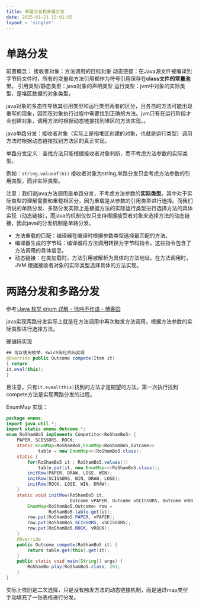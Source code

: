 ```yaml
---
title: 单路分发和多路分发
date: 2025-01-21 15:01:05
layout : 'singlet'
---
```










# 单路分发

前置概念：
接收者对象：方法调用的目标对象
动态链接：在Java源文件被编译到字节码文件时，所有的变量和方法引用都作为符号引用保存在**class文件的常量池**里。
引用类型/静态类型：java对象的声明类型
运行类型：jvm中对象的实际类型，是堆区数据的对象类型。

java对象的多态性导致其引用类型和运行类型两者的区分，且各自的方法可能出现重写的现象，因而在对象执行过程中需要找到正确的方法。jvm只有在运行阶段才会创建对象，调用方法时根据动态链接找到堆区的方法实现。。




java单路分发：接收者对象（实际上是指堆区创建的对象，也就是运行类型）调用方法时根据动态链接找到方法区的真正实现。

单路分发定义：查找方法只能根据接收者对象判断，而不考虑方法参数的实际类型。

例如：`string.valueof(bi)` 接收者对象为string,单路分发只会考虑方法参数的引用类型，而非实际类型。


注意：我们说java方法调用是单路分发，不考虑方法参数的**实际类型**。其中对于实际类型的理解需要和重载相区分，因为重载是从参数的引用类型进行选择。而我们所说的单路分发、多路分发实际上是根据方法的实际运行类型进行选择方法的具体实现（动态链接），而java的机制仅仅只支持根据接受者对象来选择方法的动态链接，因此java的分发机制是单路分发。


- 方法重载的匹配：编译器在编译时根据参数类型选择最匹配的方法。
- 编译器生成的字节码：编译器将方法调用转换为字节码指令，这些指令包含了方法调用的具体信息。
- 动态链接：在类加载时，方法引用被解析为具体的方法地址。在方法调用时，JVM 根据接收者对象的实际类型选择具体的方法实现。


# 两路分发和多路分发


参考;[Java 枚举 enum 详解 - 低吟不作语 - 博客园](https://www.cnblogs.com/Yee-Q/p/14035322.html)

java实现两路分发实际上就是在方法调用中再次触发方法调用，根据方法参数的实际类型进行选择方法。


硬编码实现

```java
## 可以使用枚举、swich简化代码实现
@Override public Outcome compete(Item it) 
{ return 
it.eval(this); 
}
```


且注意，只有`it.eveal(this)`找到的方法才是期望的方法，第一次执行找到compete方法是实现两路分发的过程。


 EnumMap 实现：


```java
package enums;
import java.util.*;
import static enums.Outcome.*;
enum RoShamBo5 implements Competitor<RoShamBo5> {
    PAPER, SCISSORS, ROCK;
    static EnumMap<RoShamBo5,EnumMap<RoShamBo5,Outcome>>
            table = new EnumMap<>(RoShamBo5.class);
    static {
        for(RoShamBo5 it : RoShamBo5.values())
            table.put(it, new EnumMap<>(RoShamBo5.class));
        initRow(PAPER, DRAW, LOSE, WIN);
        initRow(SCISSORS, WIN, DRAW, LOSE);
        initRow(ROCK, LOSE, WIN, DRAW);
    }
    static void initRow(RoShamBo5 it,
                        Outcome vPAPER, Outcome vSCISSORS, Outcome vROCK) {
        EnumMap<RoShamBo5,Outcome> row =
                RoShamBo5.table.get(it);
        row.put(RoShamBo5.PAPER, vPAPER);
        row.put(RoShamBo5.SCISSORS, vSCISSORS);
        row.put(RoShamBo5.ROCK, vROCK);
    }
    @Override
    public Outcome compete(RoShamBo5 it) {
        return table.get(this).get(it);
    }
    public static void main(String[] args) {
        RoShamBo.play(RoShamBo5.class, 20);
    }
}

```

实际上依旧是二次选择，只是没有触发方法的动态链接机制，而是通过map类型手动填充了一张表格进行分发。